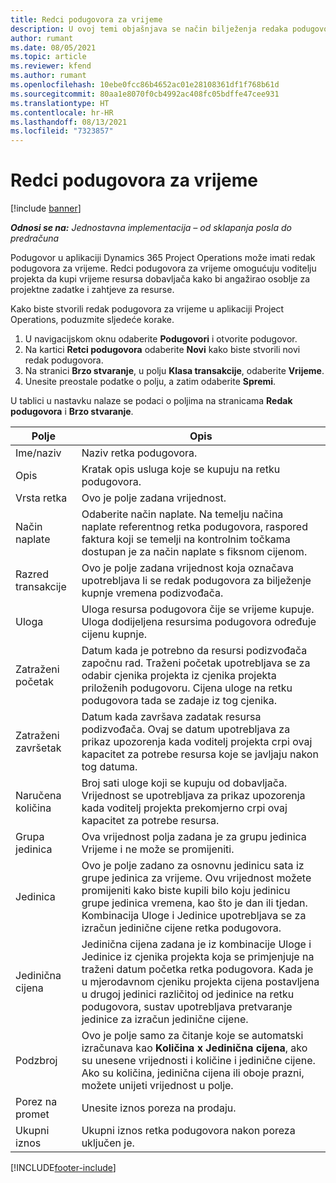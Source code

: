 ```yaml
---
title: Redci podugovora za vrijeme
description: U ovoj temi objašnjava se način bilježenja redaka podugovora za vrijeme i kupnje vremena od dobavljača.
author: rumant
ms.date: 08/05/2021
ms.topic: article
ms.reviewer: kfend
ms.author: rumant
ms.openlocfilehash: 10ebe0fcc86b4652ac01e28108361df1f768b61d
ms.sourcegitcommit: 80aa1e8070f0cb4992ac408fc05bdffe47cee931
ms.translationtype: HT
ms.contentlocale: hr-HR
ms.lasthandoff: 08/13/2021
ms.locfileid: "7323857"
---
```

# <a name="subcontract-lines-for-time"></a>Redci podugovora za vrijeme

[!include [banner](../../includes/dataverse-preview.md)]

_**Odnosi se na:** Jednostavna implementacija – od sklapanja posla do predračuna_

Podugovor u aplikaciji Dynamics 365 Project Operations može imati redak podugovora za vrijeme. Redci podugovora za vrijeme omogućuju voditelju projekta da kupi vrijeme resursa dobavljača kako bi angažirao osoblje za projektne zadatke i zahtjeve za resurse.

Kako biste stvorili redak podugovora za vrijeme u aplikaciji Project Operations, poduzmite sljedeće korake.

1. U navigacijskom oknu odaberite **Podugovori** i otvorite podugovor.
2. Na kartici **Retci podugovora** odaberite **Novi** kako biste stvorili novi redak podugovora.
3. Na stranici **Brzo stvaranje**, u polju **Klasa transakcije**, odaberite **Vrijeme**.
4. Unesite preostale podatke o polju, a zatim odaberite **Spremi**.

  U tablici u nastavku nalaze se podaci o poljima na stranicama **Redak podugovora** i **Brzo stvaranje**.

| **Polje** | **Opis** |
| --- | --- |
| Ime/naziv | Naziv retka podugovora. |
| Opis | Kratak opis usluga koje se kupuju na retku podugovora. | 
| Vrsta retka | Ovo je polje zadana vrijednost.  |
| Način naplate | Odaberite način naplate. Na temelju načina naplate referentnog retka podugovora, raspored faktura koji se temelji na kontrolnim točkama dostupan je za način naplate s fiksnom cijenom. |
| Razred transakcije | Ovo je polje zadana vrijednost koja označava upotrebljava li se redak podugovora za bilježenje kupnje vremena podizvođača. |
| Uloga | Uloga resursa podugovora čije se vrijeme kupuje. Uloga dodijeljena resursima podugovora određuje cijenu kupnje. |
| Zatraženi početak | Datum kada je potrebno da resursi podizvođača započnu rad. Traženi početak upotrebljava se za odabir cjenika projekta iz cjenika projekta priloženih podugovoru. Cijena uloge na retku podugovora tada se zadaje iz tog cjenika. |
| Zatraženi završetak | Datum kada završava zadatak resursa podizvođača. Ovaj se datum upotrebljava za prikaz upozorenja kada voditelj projekta crpi ovaj kapacitet za potrebe resursa koje se javljaju nakon tog datuma. |
| Naručena količina | Broj sati uloge koji se kupuju od dobavljača. Vrijednost se upotrebljava za prikaz upozorenja kada voditelj projekta prekomjerno crpi ovaj kapacitet za potrebe resursa. |
| Grupa jedinica | Ova vrijednost polja zadana je za grupu jedinica Vrijeme i ne može se promijeniti.  |
| Jedinica | Ovo je polje zadano za osnovnu jedinicu sata iz grupe jedinica za vrijeme. Ovu vrijednost možete promijeniti kako biste kupili bilo koju jedinicu grupe jedinica vremena, kao što je dan ili tjedan. Kombinacija Uloge i Jedinice upotrebljava se za izračun jedinične cijene retka podugovora. |
| Jedinična cijena | Jedinična cijena zadana je iz kombinacije Uloge i Jedinice iz cjenika projekta koja se primjenjuje na traženi datum početka retka podugovora. Kada je u mjerodavnom cjeniku projekta cijena postavljena u drugoj jedinici različitoj od jedinice na retku podugovora, sustav upotrebljava pretvaranje jedinice za izračun jedinične cijene. |
| Podzbroj | Ovo je polje samo za čitanje koje se automatski izračunava kao **Količina x Jedinična cijena**, ako su unesene vrijednosti i količine i jedinične cijene. Ako su količina, jedinična cijena ili oboje prazni, možete unijeti vrijednost u polje. |
| Porez na promet |  Unesite iznos poreza na prodaju. |
| Ukupni iznos | Ukupni iznos retka podugovora nakon poreza uključen je. |


[!INCLUDE[footer-include](../../includes/footer-banner.md)]

